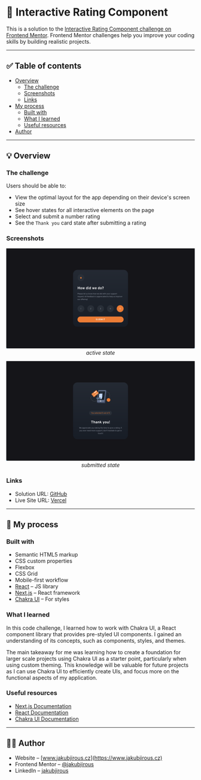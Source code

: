 # 🚀 Interactive Rating Component

This is a solution to the [Interactive Rating Component challenge on Frontend Mentor](https://www.frontendmentor.io/challenges/interactive-rating-component-koxpeBUmI). Frontend Mentor challenges help you improve your coding skills by building realistic projects.

--- 

## ✅ Table of contents

- [Overview](#-overview)
    - [The challenge](#the-challenge)
    - [Screenshots](#screenshots)
    - [Links](#links)
- [My process](#-my-process)
    - [Built with](#built-with)
    - [What I learned](#what-i-learned)
    - [Useful resources](#useful-resources)
- [Author](#-author)

---

## 💡 Overview

### The challenge

Users should be able to:

- View the optimal layout for the app depending on their device's screen size
- See hover states for all interactive elements on the page
- Select and submit a number rating
- See the `Thank you` card state after submitting a rating

### Screenshots

<p align="center"> 
  <img src="public/assets/screenshot-homepage.png" alt="active state">
  <em>active state</em>
</p>

<p align="center"> 
  <img src="public/assets/screenshot-thanks.png" alt="submitted state">
  <em>submitted state</em>
</p>

### Links

- Solution URL: [GitHub](https://github.com/jakubjirous/interactive-rating-component)
- Live Site URL: [Vercel](https://frontend-mentor-interactive-rating-component-flax.vercel.app/)

---

## 🎯 My process

### Built with

- Semantic HTML5 markup
- CSS custom properties
- Flexbox
- CSS Grid
- Mobile-first workflow
- [React](https://reactjs.org/) – JS library
- [Next.js](https://nextjs.org/) – React framework
- [Chakra UI](https://chakra-ui.com/) – For styles

### What I learned

In this code challenge, I learned how to work with Chakra UI, a React component library that provides pre-styled UI components. I gained an understanding of its concepts, such as components, styles, and themes. 

The main takeaway for me was learning how to create a foundation for larger scale projects using Chakra UI as a starter point, particularly when using custom theming. This knowledge will be valuable for future projects as I can use Chakra UI to efficiently create UIs, and focus more on the functional aspects of my application.

### Useful resources

- [Next.js Documentation](https://beta.nextjs.org/docs)
- [React Documentation](https://beta.reactjs.org/)
- [Chakra UI Documentation](https://chakra-ui.com/getting-started)

---

## 👨‍💻 Author

- Website – [www.jakubjirous.cz](https://www.jakubjirous.cz)
- Frontend Mentor – [@jakubjirous](https://www.frontendmentor.io/profile/jakubjirous)
- LinkedIn – [jakubjirous](https://www.linkedin.com/in/jakubjirous/)

